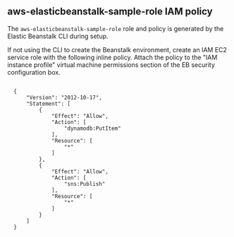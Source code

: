 ## aws-elasticbeanstalk-sample-role IAM policy
The `aws-elasticbeanstalk-sample-role` role and policy is generated by the Elastic Beanstalk CLI during setup.  

If not using the CLI to create the Beanstalk environment, create an IAM EC2 service role with the following inline policy.  Attach the policy to the "IAM instance profile" virtual machine permissions section of the EB security configuration box.

<pre><code>
  {
      "Version": "2012-10-17",
      "Statement": [
          {
              "Effect": "Allow",
              "Action": [
                  "dynamodb:PutItem"
              ],
              "Resource": [
                  "*"
              ]
          },
          {
              "Effect": "Allow",
              "Action": [
                  "sns:Publish"
              ],
              "Resource": [
                  "*"
              ]
          }
      ]
  }
</code></pre>
